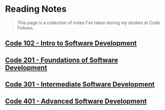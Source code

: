 # Reading Notes
> This page is a collection of notes I've taken during my studies at Code Fellows.

## [Code 102 - Intro to Software Development](code102)

## [Code 201 - Foundations of Software Development](code201/201-notes.md)

## [Code 301 - Intermediate Software Development](code301/README.md)

## [Code 401 - Advanced Software Development](code401/README.md)

